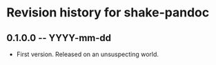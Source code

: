 # Revision history for shake-pandoc

## 0.1.0.0 -- YYYY-mm-dd

* First version. Released on an unsuspecting world.
